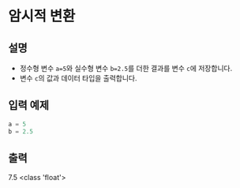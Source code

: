 # 암시적 변환

## 설명
- 정수형 변수 `a=5`와 실수형 변수 `b=2.5`를 더한 결과를 변수 `c`에 저장합니다.
- 변수 `c`의 값과 데이터 타입을 출력합니다.

## 입력 예제
```python
a = 5
b = 2.5
```

## 출력
7.5
<class 'float'>


